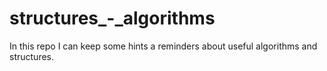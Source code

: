 # structures_-_algorithms
In this repo I can keep some hints a reminders about useful algorithms and structures.
